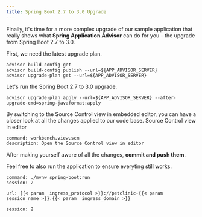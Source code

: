 ```yaml
---
title: Spring Boot 2.7 to 3.0 Upgrade
---
```


Finally, it's time for a more complex upgrade of our sample application that really shows what **Spring Application Advisor** can do for you - the upgrade from Spring Boot 2.7 to 3.0.


First, we need the latest upgrade plan.
```execute
advisor build-config get
advisor build-config publish --url=${APP_ADVISOR_SERVER}
advisor upgrade-plan get --url=${APP_ADVISOR_SERVER}
```

Let's run the Spring Boot 2.7 to 3.0 upgrade.
```execute
advisor upgrade-plan apply --url=${APP_ADVISOR_SERVER} --after-upgrade-cmd=spring-javaformat:apply
```

By switching to the Source Control view in embedded editor, you can have a closer look at all the changes applied to our code base.
Source Control view in editor
```editor:execute-command
command: workbench.view.scm
description: Open the Source Control view in editor
```
After making yourself aware of all the changes, **commit and push them**.

Feel free to also run the application to ensure everyting still works.
```terminal:execute
command: ./mvnw spring-boot:run
session: 2
```
```dashboard:open-url
url: {{< param  ingress_protocol >}}://petclinic-{{< param  session_name >}}.{{< param  ingress_domain >}}
```

```terminal:interrupt
session: 2
```


